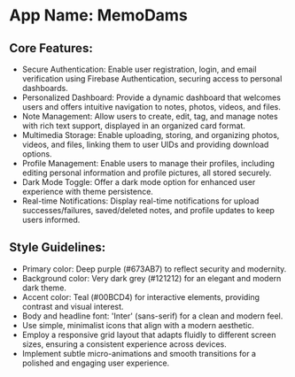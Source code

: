 # **App Name**: MemoDams

## Core Features:

- Secure Authentication: Enable user registration, login, and email verification using Firebase Authentication, securing access to personal dashboards.
- Personalized Dashboard: Provide a dynamic dashboard that welcomes users and offers intuitive navigation to notes, photos, videos, and files.
- Note Management: Allow users to create, edit, tag, and manage notes with rich text support, displayed in an organized card format.
- Multimedia Storage: Enable uploading, storing, and organizing photos, videos, and files, linking them to user UIDs and providing download options.
- Profile Management: Enable users to manage their profiles, including editing personal information and profile pictures, all stored securely.
- Dark Mode Toggle: Offer a dark mode option for enhanced user experience with theme persistence.
- Real-time Notifications: Display real-time notifications for upload successes/failures, saved/deleted notes, and profile updates to keep users informed.

## Style Guidelines:

- Primary color: Deep purple (#673AB7) to reflect security and modernity.
- Background color: Very dark grey (#121212) for an elegant and modern dark theme.
- Accent color: Teal (#00BCD4) for interactive elements, providing contrast and visual interest.
- Body and headline font: 'Inter' (sans-serif) for a clean and modern feel.
- Use simple, minimalist icons that align with a modern aesthetic.
- Employ a responsive grid layout that adapts fluidly to different screen sizes, ensuring a consistent experience across devices.
- Implement subtle micro-animations and smooth transitions for a polished and engaging user experience.